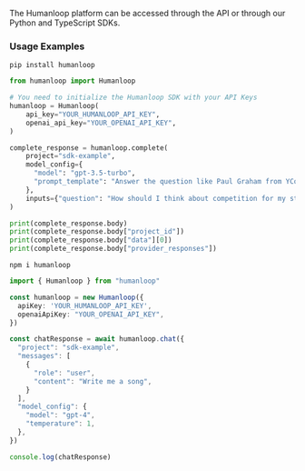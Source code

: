 The Humanloop platform can be accessed through the API or through our Python and TypeScript SDKs.

<Cards>
  <Card
    title="Python"
    icon="fa-brands fa-python"
    href="https://pypi.org/project/humanloop/"
  />
  <Card
    title="Node/TypeScript"
    icon="fa-brands fa-node"
    href="https://www.npmjs.com/package/humanloop"
  />
</Cards>

### Usage Examples

<Tabs>
<Tab title="Python SDK">

```shell title="Installation"
pip install humanloop
```

```python title="Example usage"
from humanloop import Humanloop

# You need to initialize the Humanloop SDK with your API Keys
humanloop = Humanloop(
    api_key="YOUR_HUMANLOOP_API_KEY",
    openai_api_key="YOUR_OPENAI_API_KEY",
)

complete_response = humanloop.complete(
    project="sdk-example",
    model_config={
      "model": "gpt-3.5-turbo",
      "prompt_template": "Answer the question like Paul Graham from YCombinator.\nQuestion: {{question}}\nAnswer: "
    },
    inputs={"question": "How should I think about competition for my startup?"}
)

print(complete_response.body)
print(complete_response.body["project_id"])
print(complete_response.body["data"][0])
print(complete_response.body["provider_responses"])
```

</Tab>
<Tab title="TypeScript SDK">

```shell title="Installation"
npm i humanloop
```

```typescript title="Example usage"
import { Humanloop } from "humanloop"

const humanloop = new Humanloop({
  apiKey: 'YOUR_HUMANLOOP_API_KEY',
  openaiApiKey: "YOUR_OPENAI_API_KEY",
})

const chatResponse = await humanloop.chat({
  "project": "sdk-example",
  "messages": [
    {
      "role": "user",
      "content": "Write me a song",
    }
  ],
  "model_config": {
    "model": "gpt-4",
    "temperature": 1,
  },
})

console.log(chatResponse)
```

</Tab>
</Tabs>
